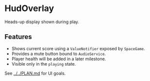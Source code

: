 # HudOverlay

Heads-up display shown during play.

## Features

- Shows current score using a `ValueNotifier` exposed by `SpaceGame`.
- Provides a mute button bound to `AudioService`.
- Player health will be added in a later milestone.
- Visible only in the `playing` state.

See [../../PLAN.md](../../PLAN.md) for UI goals.
